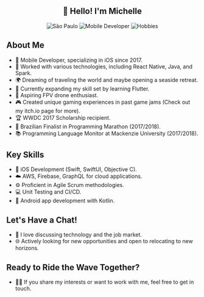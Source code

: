 <h2 align="center">👋 Hello! I'm Michelle</h2>

<p align="center">
  <img src="https://img.shields.io/badge/Location-S%C3%A3o%20Paulo-blue" alt="São Paulo">
  <img src="https://img.shields.io/badge/Occupation-Mobile%20Developer-orange" alt="Mobile Developer">
  <img src="https://img.shields.io/badge/Hobbies-Surfing%20%7C%20Bouldering%20%7C%20Music-brightgreen" alt="Hobbies">
</p>


## About Me
- 💼 Mobile Developer, specializing in iOS since 2017.
- 🌟 Worked with various technologies, including React Native, Java, and Spark.
- 🌍 Dreaming of traveling the world and maybe opening a seaside retreat.
- 🔧 Currently expanding my skill set by learning Flutter.
- 🚁 Aspiring FPV drone enthusiast.
- 🎮 Created unique gaming experiences in past game jams (Check out my itch.io page for more).
- 🏆 WWDC 2017 Scholarship recipient.
- 🥇 Brazilian Finalist in Programming Marathon (2017/2018).
- 📚 Programming Language Monitor at Mackenzie University (2017/2018).

## Key Skills
- 📱 iOS Development (Swift, SwiftUI, Objective C).
- ☁️ AWS, Firebase, GraphQL for cloud applications.
- ⚙️ Proficient in Agile Scrum methodologies.
- 💻 Unit Testing and CI/CD.
- 🤖 Android app development with Kotlin.

## Let's Have a Chat!
- 💬 I love discussing technology and the job market.
- 🌐 Actively looking for new opportunities and open to relocating to new horizons.

## Ready to Ride the Wave Together?
- 🏄‍♀️ If you share my interests or want to work with me, feel free to get in touch.
